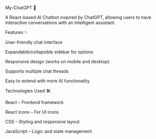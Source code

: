 My-ChatGPT 🤖

A React-based AI Chatbot inspired by ChatGPT, allowing users to have interactive conversations with an intelligent assistant.

Features ✨

User-friendly chat interface

Expandable/collapsible sidebar for options

Responsive design (works on mobile and desktop)

Supports multiple chat threads

Easy to extend with more AI functionality



Technologies Used 🛠️

React – Frontend framework

React Icons – For UI icons

CSS  – Styling and responsive layout

JavaScript – Logic and state management

